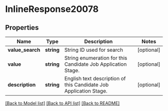 # InlineResponse20078

## Properties
Name | Type | Description | Notes
------------ | ------------- | ------------- | -------------
**value_search** | **string** | String ID used for search | [optional] 
**value** | **string** | String enumeration for this Candidate Job Application Stage. | [optional] 
**description** | **string** | English text description of this Candidate Job Application Stage. | [optional] 

[[Back to Model list]](../../README.md#documentation-for-models) [[Back to API list]](../../README.md#documentation-for-api-endpoints) [[Back to README]](../../README.md)

